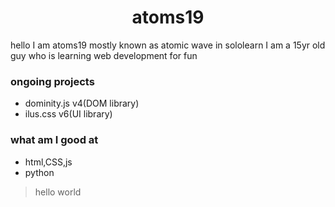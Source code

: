 <H1 align=center >atoms19</H1>
hello I am atoms19 mostly known as atomic wave in sololearn I am a 15yr old guy who
is learning web development for fun 

<h3>ongoing projects</h3>
<ul>
<li>dominity.js v4(DOM library)</li>
<li>ilus.css v6(UI library)</li>
</ul>

<h3>what am I good at</h3>
<ul>
<li>html,CSS,js</li>
<li>python</li>
</ul>
<blockquote>
hello world
</blockquote>



<!--
**atoms19/atoms19** is a ✨ _special_ ✨ repository because its `README.md` (this file) appears on your GitHub profile.

Here are some ideas to get you started:

- 🔭 I’m currently working on ...
- 🌱 I’m currently learning ...
- 👯 I’m looking to collaborate on ...
- 🤔 I’m looking for help with ...
- 💬 Ask me about ...
- 📫 How to reach me: ...
- 😄 Pronouns: ...
- ⚡ Fun fact: ...
-->
